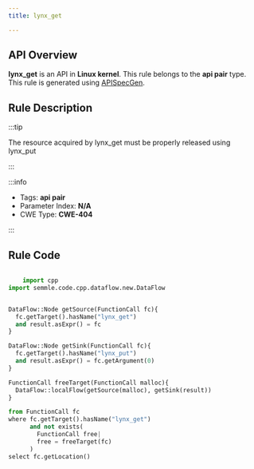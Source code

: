 ```yaml
---
title: lynx_get

---
```



## API Overview
**lynx_get** is an API in **Linux kernel**. This rule belongs to the **api pair** type. This rule is generated using [APISpecGen](../../tools/APISpecGen).
## Rule Description

:::tip

The resource acquired by lynx_get must be properly released using lynx_put

:::

:::info

- Tags: **api pair**
- Parameter Index: **N/A**
- CWE Type: **CWE-404**

:::

## Rule Code
```python

    import cpp
import semmle.code.cpp.dataflow.new.DataFlow


DataFlow::Node getSource(FunctionCall fc){
  fc.getTarget().hasName("lynx_get")
  and result.asExpr() = fc
}

DataFlow::Node getSink(FunctionCall fc){
  fc.getTarget().hasName("lynx_put")
  and result.asExpr() = fc.getArgument(0)
}

FunctionCall freeTarget(FunctionCall malloc){
  DataFlow::localFlow(getSource(malloc), getSink(result))
}

from FunctionCall fc
where fc.getTarget().hasName("lynx_get")
      and not exists(
        FunctionCall free| 
        free = freeTarget(fc)
      )
select fc.getLocation()

    
```